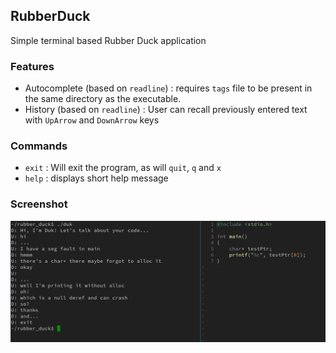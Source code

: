 ## RubberDuck
Simple terminal based Rubber Duck application

### Features
- Autocomplete (based on `readline`) : requires `tags` file to be present in the same directory as the executable.
- History (based on `readline`) : User can recall previously entered text with `UpArrow` and `DownArrow` keys

### Commands
- `exit` : Will exit the program, as will `quit`, `q` and `x`
- `help` : displays short help message

### Screenshot
![Duk Screenshot](duk.png?raw=true "Duk in Action")
